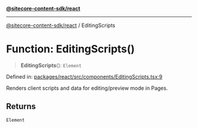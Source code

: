 [**@sitecore-content-sdk/react**](../README.md)

***

[@sitecore-content-sdk/react](../README.md) / EditingScripts

# Function: EditingScripts()

> **EditingScripts**(): `Element`

Defined in: [packages/react/src/components/EditingScripts.tsx:9](https://github.com/Sitecore/xmc-jss-dev/blob/f4a8fa660d68db3c8a3a184bf4bb6c838e2b1802/packages/react/src/components/EditingScripts.tsx#L9)

Renders client scripts and data for editing/preview mode in Pages.

## Returns

`Element`
